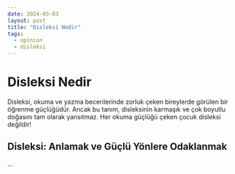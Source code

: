 ```yaml
---
date: 2024-03-03
layout: post
title: "Disleksi Nedir"
tags:
  - opinion
  - disleksi
---
```


# Disleksi Nedir

Disleksi, okuma ve yazma becerilerinde zorluk çeken bireylerde görülen bir öğrenme güçlüğüdür. Ancak bu tanım, disleksinin karmaşık ve çok boyutlu doğasını tam olarak yansıtmaz. Her okuma güçlüğü çeken çocuk disleksi değildir!

## Disleksi: Anlamak ve Güçlü Yönlere Odaklanmak

...